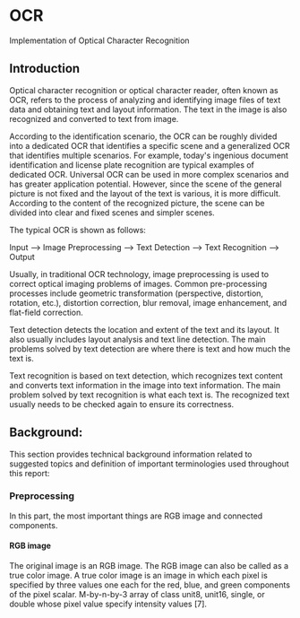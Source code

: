 # OCR
Implementation of Optical Character Recognition

## Introduction
Optical character recognition or optical character reader, often known as OCR, refers to the process of analyzing and identifying image files of text data and obtaining text and layout information. The text in the image is also recognized and converted to text from image. 
 
According to the identification scenario, the OCR can be roughly divided into a dedicated OCR that identifies a specific scene and a generalized OCR that identifies multiple scenarios. For example, today's ingenious document identification and license plate recognition are typical examples of dedicated OCR. Universal OCR can be used in more complex scenarios and has greater application potential. However, since the scene of the general picture is not fixed and the layout of the text is various, it is more difficult. According to the content of the recognized picture, the scene can be divided into clear and fixed scenes and simpler scenes.
 
The typical OCR is shown as follows:
 
Input --> Image Preprocessing --> Text Detection --> Text Recognition --> Output
 
Usually, in traditional OCR technology, image preprocessing is used to correct optical imaging problems of images. Common pre-processing processes include geometric transformation (perspective, distortion, rotation, etc.), distortion correction, blur removal, image enhancement, and flat-field correction.
 
Text detection detects the location and extent of the text and its layout. It also usually includes layout analysis and text line detection. The main problems solved by text detection are where there is text and how much the text is.
 
Text recognition is based on text detection, which recognizes text content and converts text information in the image into text information. The main problem solved by text recognition is what each text is. The recognized text usually needs to be checked again to ensure its correctness.

## Background:
This section provides technical background information related to suggested topics and definition of important terminologies used throughout this report:

### Preprocessing
 In this part, the most important things are RGB image and connected components.
 #### RGB image
 The original image is an RGB image. The RGB image can also be called as a true color image. A true color image is an image in which each pixel is specified by three values one each for the red, blue, and green components of the pixel scalar. M-by-n-by-3 array of class unit8, unit16, single, or double whose pixel value specify intensity values [7].
